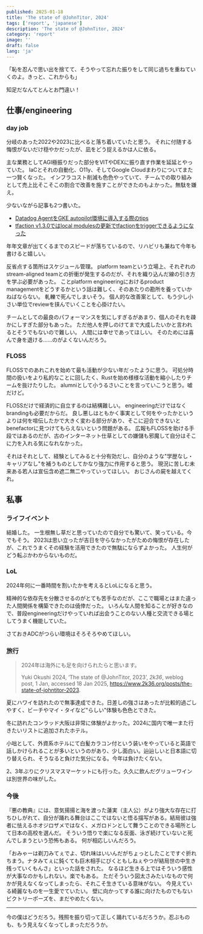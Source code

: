 ```yaml
---
published: 2025-01-18
title: 'The state of @JohnTitor, 2024'
tags: ['report', 'japanese']
description: 'The state of @JohnTitor, 2024'
category: 'report'
image: ''
draft: false
lang: 'ja'
---
```


「恥を忍んで思い出を捨てて、そうやって忘れた振りをして同じ過ちを重ねていくのよ。きっと、これからも」

知足だなんてとんとお門違い！

## 仕事/engineering

### day job

分岐のあった2022や2023に比べると落ち着いていたと思う。
それに付随する悔恨がないだけ穏やかだったが、凪をどう捉えるかは人に依る。

主な業務としてAGI極振りだった部分をVITやDEXに振り直す作業を延延とやっていた。
IaCとそれの自動化、O11y、そしてGoogle Cloudまわりについてまた一つ賢くなった。
インフラコスト削減も色色やっていて、チームでの取り組みとして売上比そこそこの割合で改善を施すことができたのもよかった。無駄を嫌え。

少ないながら記事も2つ書いた。

- [Datadog AgentをGKE autopilot環境に導入する際のtips](https://zenn.dev/canary_techblog/articles/1bd40c435bd69e)
- [tfaction v1.3.0ではlocal modulesの更新でtfactionをtriggerできるようになった](https://zenn.dev/canary_techblog/articles/bcb7a8a249d6ff)

年年文章が出てくるまでのスピードが落ちているので、リハビリも兼ねて今年も書けると嬉しい。

反省点する箇所はスケジュール管理。
platform teamという立場上、それぞれのstream-aligned teamとの折衝が発生するのだが、それを織り込んだ線の引き方を学ぶ必要があった。
ことplatform engineeringにおけるproduct managementをどうするかという話は難しく、そのあたりの勘所を養っていかねばならない。
軋轢で死んでしまいそう。
個人的な改善案として、もう少し小さい単位でreviewを挟んでいくことを心掛けたい。

チームとしての最良のパフォーマンスを気にしすぎるがあまり、個人のそれを疎かにしすぎた部分もあった。
ただ他人を押しのけてまで大成したいかと言われるとそうでもないので難しい。
人間には幸せであってほしい。
そのためには喜んで身を退ける……のがよくないんだろう。

### FLOSS

FLOSSでのあれこれを始めて最も活動が少ない年だったように思う。
可処分時間の扱いをより私的なことに回したく、Rustを始め様様な活動を縮小したりチームを抜けたりした。
alumniとして小うるさいことを言っていこうと思う。嘘だけど。

FLOSSだけで経済的に自立するのは結構難しい。
engineeringだけではなくbrandingも必要だからだ。
良し悪しはともかく事実として何をやったかというよりは何を喧伝したかで大きく変わる部分があり、そこに迎合できないとbenefactorに見つけてもらえないという問題がある。
広報もFLOSSを助ける手段ではあるのだが、古のインターネット仕草としての嫌儲も邪魔して自分はそこに力を入れる気になれなかった。

それはそれとして、経験としてみると十分有効だし、自分のような"学歴なし・キャリアなし"を補うものとしてかなり強力に作用すると思う。
現況に苦しむ未来ある若人は宣伝含め遮二無二やっていってほしい。
おじさんの屍を越えてくれ。

## 私事

### ライフイベント

結婚した。
一生根無し草だと思っていたので自分でも驚いて、笑っている。今でもそう。
2023は思い立ったが吉日を守らなかったがための悔恨が存在したが、これでうまくその経験を活用できたので無駄にならずよかった。
人生何がどう転ぶかわからないものだ。

### LoL

2024年何に一番時間を割いたかを考えるとLoLになると思う。

精神的な依存先を分散させるのがとても苦手なのだが、ここで職場とはまた違った人間関係を構築できたのは僥倖だった。
いろんな人間を知ることが好きなので、普段engineeringだけやっていれば出会うことのない人種と交流できる場としてうまく機能していた。

さておきADCがつらい環境はそろそろやめてほしい。

### 旅行

> 2024年は海外にも足を向けられたらと思います。
> 
> Yuki Okushi 2024, ‘The state of @JohnTitor, 2023’, _2k36_, weblog post, 1 Jan, accessed 18 Jan 2025, <https://www.2k36.org/posts/the-state-of-johntitor-2023>.

夏にハワイを訪れたので無事達成できた。日差しの強さはあったが比較的過ごしやすく、ビーチやマイ・タイなど"らしい"体験も色色とできた。

冬に訪れたコンラッド大阪は非常に体験がよかった。2024に国内で唯一また行きたいリストに追加されたホテル。

小咄として、外資系ホテルにて白髪カラコン付という装いをやっていると英語で話しかけられることが多いというのがあり、少し面白い。辿辿しいと日本語に切り替えられ、そうなると負けた気分になる。今年は負けたくない。

2、3年ぶりにクリスマスマーケットにも行った。久久に飲んだグリューワインは別世界の味がした。

### 今後

『悪の教典』には、意気揚揚と海を渡った蓮実（主人公）がより強大な存在に打ちひしがれて、自分が踊れる舞台はここではないと悟る描写がある。結局彼は強者に怯えるホオジロザメではなく、メガロドンとして舞うことのできる場所として日本の高校を選んだ。
そういう悟りで楽になる反面、泳ぎ続けていないと死んでしまうという恐怖もある。
何が相応しいんだろう。

「おみゃーは剃刀みてぇでよ、切れ味はいいんだがちょっとしたことですぐ折れちまう。ナタみてぇに鈍くても巨木相手にびくともしねぇやつが結局世の中生き残っていくもんさ」といった話をされた。
なるほど生きる上ではそういう感性が大事なのかもしれない。楽でもある。
ただそういう図太さみたいなもので何かが見えなくなってしまったら、それこそ生きている意味がない。
今見えている綺麗なものを一生愛でていたい。
壁に向かってする誰に向けたものでもないビクトリーポーズを、まだやめたくない。

---

今の僕はどうだろう。残照を振り切って正しく踊れているだろうか。忍ぶものも、もう見えなくなってしまっただろうか。

